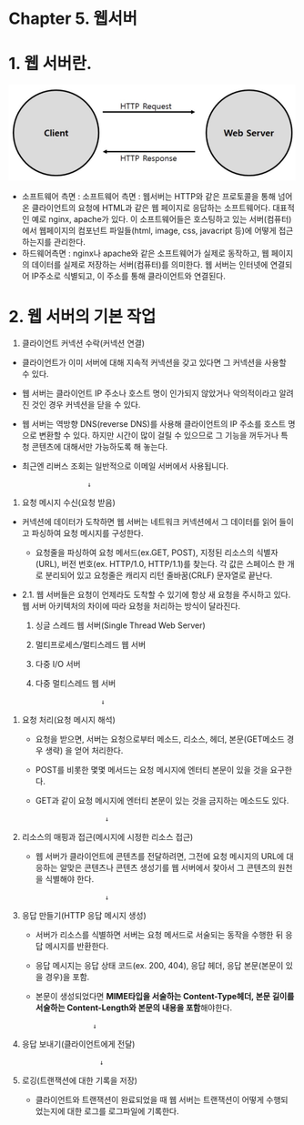 # Chapter 5. 웹서버

# 1. 웹 서버란.

![a web server.JPG](a_web_server.jpg)

- 소프트웨어 측면 : 소프트웨어 측면 : 웹서버는 HTTP와 같은 프로토콜을 통해 넘어온 클라이언트의 요청에 HTML과 같은 웹 페이지로 응답하는 소프트웨어다. 대표적인 예로 nginx, apache가 있다. 이 소프트웨어들은 호스팅하고 있는 서버(컴퓨터)에서 웹페이지의 컴포넌트 파일들(html, image, css, javacript 등)에 어떻게 접근하는지를 관리한다.
- 하드웨어측면 : nginx나 apache와 같은 소프트웨어가 실제로 동작하고, 웹 페이지의 데이터를 실제로 저장하는 서버(컴퓨터)를 의미한다. 웹 서버는 인터넷에 연결되어 IP주소로 식별되고, 이 주소를 통해 클라이언트와 연결된다.

# 2. 웹 서버의 기본 작업

1. 클라이언트 커넥션 수락(커넥션 연결)

- 클라이언트가 이미 서버에 대해 지속적 커넥션을 갖고 있다면 그 커넥션을 사용할 수 있다.
- 웹 서버는 클라이언트 IP 주소나 호스트 명이 인가되지 않았거나 악의적이라고 알려진 것인 경우 커넥션을 닫을 수 있다.
- 웹 서버는 역방향 DNS(reverse DNS)를 사용해 클라이언트의 IP 주소를 호스트 명으로 변환할 수 있다. 하지만 시간이 많이 걸릴 수 있으므로 그 기능을 꺼두거나 특청 콘텐츠에 대해서만 가능하도록 해 놓는다.
- 최근엔 리버스 조회는 일반적으로 이메일 서버에서 사용됩니다.

                      ↓

1. 요청 메시지 수신(요청 받음)

- 커넥션에 데이터가 도착하면 웹 서버는 네트워크 커넥션에서 그 데이터를 읽어 들이고 파싱하여 요청 메시지를 구성한다.
    - 요청줄을 파싱하여 요청 메서드(ex.GET, POST), 지정된 리소스의 식별자(URL),
    버전 번호(ex. HTTP/1.0, HTTP/1.1)를 찾는다. 각 값은 스페이스 한 개로 분리되어 있고
    요청줄은 캐리지 리턴 줄바꿈(CRLF) 문자열로 끝난다.
- 2.1. 웹 서버들은 요청이 언제라도 도착할 수 있기에 항상 새 요청을 주시하고 있다. 웹 서버 아키텍처의 차이에 따라 요청을 처리하는 방식이 달라진다.
    
    
    1. 싱글 스레드 웹 서버(Single Thread Web Server)
    2. 멀티프로세스/멀티스레드 웹 서버
    3. 다중 I/O 서버
    4. 다중 멀티스레드 웹 서버

                           ↓

1. 요청 처리(요청 메시지 해석)
    - 요청을 받으면, 서버는 요청으로부터 메소드, 리소스, 헤더, 본문(GET메소드 경우 생략)
    을 얻어 처리한다.
    - POST를 비롯한 몇몇 메서드는 요청 메시지에 엔터티 본문이 있을 것을 요구한다.
    - GET과 같이 요청 메시지에 엔터티 본문이 있는 것을 금지하는 메소드도 있다.

                           ↓

1. 리소스의 매핑과 접근(메시지에 시정한 리소스 접근)
    - 웹 서버가 클라이언트에 콘텐츠를 전달하려면, 그전에 요청 메시지의 URL에 대응하는 알맞은 콘텐츠나 콘텐츠 생성기를 웹 서버에서 찾아서 그 콘텐츠의 원천을 식별해야 한다.

                           ↓

1. 응답 만들기(HTTP 응답 메시지 생성)
    - 서버가 리소스를 식별하면 서버는 요청 메서드로 서술되는 동작을 수행한 뒤 응답 메시지를 반환한다.
    - 응답 메시지는 응답 상태 코드(ex. 200, 404), 응답 헤더, 응답 본문(본문이 있을 경우)을 포함.
    - 본문이 생성되었다면 **MIME타입을 서술하는 Content-Type헤더, 본문 길이를 서술하는
    Content-Length와 본문의 내용을 포함**해야한다.
    
                        ↓
    
2. 응답 보내기(클라이언트에게 전달)

                          ↓

1. 로깅(트랜잭션에 대한 기록을 저장)
    - 클라이언트와 트랜잭션이 완료되었을 때 웹 서버는 트랜잭션이 어떻게 수행되었는지에 대한 로그를 로그파일에 기록한다.